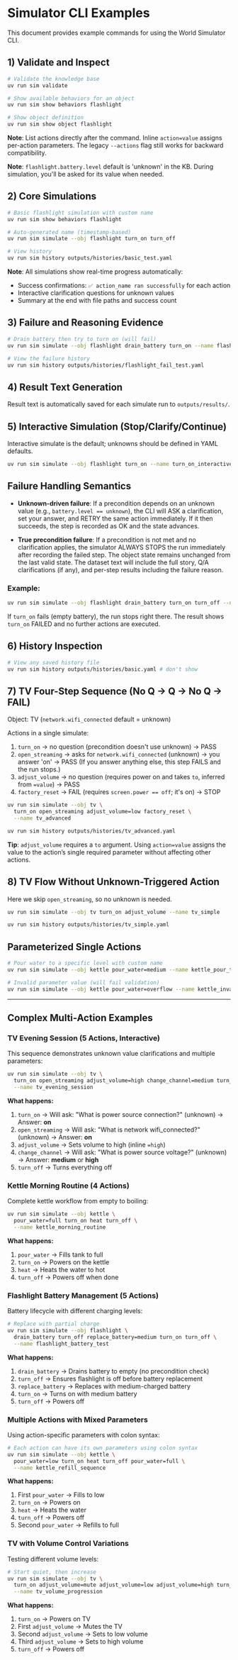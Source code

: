 # Simulator CLI Examples

This document provides example commands for using the World Simulator CLI.

## 1) Validate and Inspect

```bash
# Validate the knowledge base
uv run sim validate

# Show available behaviors for an object
uv run sim show behaviors flashlight

# Show object definition
uv run sim show object flashlight
```

**Note**: List actions directly after the command. Inline `action=value` assigns per-action parameters. The legacy `--actions` flag still works for backward compatibility.

**Note**: `flashlight.battery.level` default is 'unknown' in the KB. During simulation, you'll be asked for its value when needed.

## 2) Core Simulations

```bash
# Basic flashlight simulation with custom name
uv run sim show behaviors flashlight

# Auto-generated name (timestamp-based)
uv run sim simulate --obj flashlight turn_on turn_off

# View history
uv run sim history outputs/histories/basic_test.yaml
```

**Note**: All simulations show real-time progress automatically:
- Success confirmations: `✅ action_name ran successfully` for each action
- Interactive clarification questions for unknown values
- Summary at the end with file paths and success count

## 3) Failure and Reasoning Evidence

```bash
# Drain battery then try to turn on (will fail)
uv run sim simulate --obj flashlight drain_battery turn_on --name flashlight_fail_test

# View the failure history
uv run sim history outputs/histories/flashlight_fail_test.yaml
```

## 4) Result Text Generation

Result text is automatically saved for each simulate run to `outputs/results/`.

## 5) Interactive Simulation (Stop/Clarify/Continue)

Interactive simulate is the default; unknowns should be defined in YAML defaults.

```bash
uv run sim simulate --obj flashlight turn_on --name turn_on_interactive # don't show
```

## Failure Handling Semantics

- **Unknown-driven failure**: If a precondition depends on an unknown value (e.g., `battery.level == unknown`), the CLI will ASK a clarification, set your answer, and RETRY the same action immediately. If it then succeeds, the step is recorded as OK and the state advances.

- **True precondition failure**: If a precondition is not met and no clarification applies, the simulator ALWAYS STOPS the run immediately after recording the failed step. The object state remains unchanged from the last valid state. The dataset text will include the full story, Q/A clarifications (if any), and per-step results including the failure reason.

### Example:

```bash
uv run sim simulate --obj flashlight drain_battery turn_on turn_off --name fail_example # don't show
```

If `turn_on` fails (empty battery), the run stops right there. The result shows `turn_on` FAILED and no further actions are executed.

## 6) History Inspection

```bash
# View any saved history file
uv run sim history outputs/histories/basic.yaml # don't show
```

## 7) TV Four-Step Sequence (No Q → Q → No Q → FAIL)

Object: TV (`network.wifi_connected` default = unknown)

Actions in a single simulate:
1. `turn_on` → no question (precondition doesn't use unknown) → PASS
2. `open_streaming` → asks for `network.wifi_connected` (unknown) → you answer 'on' → PASS (If you answer anything else, this step FAILS and the run stops.)
3. `adjust_volume` → no question (requires power on and takes `to`, inferred from `=value`) → PASS
4. `factory_reset` → FAIL (requires `screen.power == off`; it's on) → STOP

```bash
uv run sim simulate --obj tv \
  turn_on open_streaming adjust_volume=low factory_reset \
  --name tv_advanced

uv run sim history outputs/histories/tv_advanced.yaml
```

**Tip**: `adjust_volume` requires a `to` argument. Using `action=value` assigns the value to the action’s single required parameter without affecting other actions.

## 8) TV Flow Without Unknown-Triggered Action

Here we skip `open_streaming`, so no unknown is needed.

```bash
uv run sim simulate --obj tv turn_on adjust_volume --name tv_simple

uv run sim history outputs/histories/tv_simple.yaml
```

## Parameterized Single Actions

```bash
# Pour water to a specific level with custom name
uv run sim simulate --obj kettle pour_water=medium --name kettle_pour_test

# Invalid parameter value (will fail validation)
uv run sim simulate --obj kettle pour_water=overflow --name kettle_invalid
```

---

## Complex Multi-Action Examples

### TV Evening Session (5 Actions, Interactive)

This sequence demonstrates unknown value clarifications and multiple parameters:

```bash
uv run sim simulate --obj tv \
  turn_on open_streaming adjust_volume=high change_channel=medium turn_off \
  --name tv_evening_session
```

**What happens:**
1. `turn_on` → Will ask: "What is power source connection?" (unknown) → Answer: **on**
2. `open_streaming` → Will ask: "What is network wifi_connected?" (unknown) → Answer: **on**
3. `adjust_volume` → Sets volume to high (inline `=high`)
4. `change_channel` → Will ask: "What is power source voltage?" (unknown) → Answer: **medium** or **high**
5. `turn_off` → Turns everything off

### Kettle Morning Routine (4 Actions)

Complete kettle workflow from empty to boiling:

```bash
uv run sim simulate --obj kettle \
  pour_water=full turn_on heat turn_off \
  --name kettle_morning_routine
```

**What happens:**
1. `pour_water` → Fills tank to full
2. `turn_on` → Powers on the kettle
3. `heat` → Heats the water to hot
4. `turn_off` → Powers off when done

### Flashlight Battery Management (5 Actions)

Battery lifecycle with different charging levels:

```bash
# Replace with partial charge
uv run sim simulate --obj flashlight \
  drain_battery turn_off replace_battery=medium turn_on turn_off \
  --name flashlight_battery_test
```

**What happens:**
1. `drain_battery` → Drains battery to empty (no precondition check)
2. `turn_off` → Ensures flashlight is off before battery replacement
3. `replace_battery` → Replaces with medium-charged battery
4. `turn_on` → Turns on with medium battery
5. `turn_off` → Powers off

### Multiple Actions with Mixed Parameters

Using action-specific parameters with colon syntax:

```bash
# Each action can have its own parameters using colon syntax
uv run sim simulate --obj kettle \
  pour_water=low turn_on heat turn_off pour_water=full \
  --name kettle_refill_sequence
```

**What happens:**
1. First `pour_water` → Fills to low
2. `turn_on` → Powers on
3. `heat` → Heats the water
4. `turn_off` → Powers off
5. Second `pour_water` → Refills to full

### TV with Volume Control Variations

Testing different volume levels:

```bash
# Start quiet, then increase
uv run sim simulate --obj tv \
  turn_on adjust_volume=mute adjust_volume=low adjust_volume=high turn_off \
  --name tv_volume_progression
```

**What happens:**
1. `turn_on` → Powers on TV
2. First `adjust_volume` → Mutes the TV
3. Second `adjust_volume` → Sets to low volume
4. Third `adjust_volume` → Sets to high volume
5. `turn_off` → Powers off
